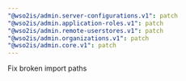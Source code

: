 ```yaml
---
"@wso2is/admin.server-configurations.v1": patch
"@wso2is/admin.application-roles.v1": patch
"@wso2is/admin.remote-userstores.v1": patch
"@wso2is/admin.organizations.v1": patch
"@wso2is/admin.core.v1": patch
---
```


Fix broken import paths
